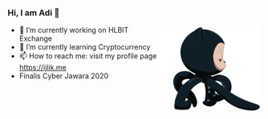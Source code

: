 ### Hi, I am Adi 👋
<img align='right' src='https://raw.githubusercontent.com/ijlik/ijlik/master/octocat-walk.gif' width='200"'>

- 🔭 I’m currently working on HLBIT Exchange
- 🌱 I’m currently learning Cryptocurrency
- 📫 How to reach me: visit my profile page https://ijlik.me
- Finalis Cyber Jawara 2020
